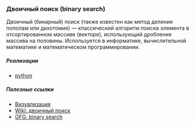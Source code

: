 ### Двоичный поиск (binary search)
Двоичный (бинарный) поиск (также известен как метод деления пополам или дихотомия) — классический алгоритм поиска элемента в отсортированном массиве (векторе), использующий дробление массива на половины. Используется в информатике, вычислительной математике и математическом программировании.

##### Реализации
- [python](python/BS.py)

##### Полезные ссылки
- [Визуализация](https://www.cs.usfca.edu/~galles/visualization/Search.html)
- [Wiki: двоичный поиск](https://ru.wikipedia.org/wiki/%D0%94%D0%B2%D0%BE%D0%B8%D1%87%D0%BD%D1%8B%D0%B9_%D0%BF%D0%BE%D0%B8%D1%81%D0%BA)
- [GFG: binary search](https://www.geeksforgeeks.org/binary-search/)
